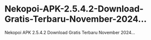 # Nekopoi-APK-2.5.4.2-Download-Gratis-Terbaru-November-2024...
Nekopoi APK 2.5.4.2 Download Gratis Terbaru November 2024...
